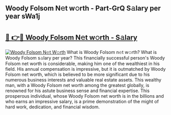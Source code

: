 ## Woody Folsom N𝚎t w𝚘rth - Part-GrQ S𝚊lary per year sWa1j

# <h2><a href="http://gc3nvh2.nevu.top/?p=Woody+Folsom">🔗 👉🔴 Woody Folsom N𝚎t w𝚘rth - S𝚊lary</a></h2>

[![Woody Folsom N𝚎t W𝚘rth](https://i.imgur.com/Oavwk0R.jpeg)](http://gc3nvh2.nevu.top/?p=Woody+Folsom)
What is Woody Folsom n𝚎t w𝚘rth? What is Woody Folsom s𝚊lary per year?
This financially successful person's Woody Folsom net worth is considerable, making him one of the wealthiest in his field. His annual compensation is impressive, but it is outmatched by Woody Folsom net worth, which is believed to be more significant due to his numerous business interests and valuable real estate assets. This wealthy man, with a Woody Folsom net worth among the greatest globally, is renowned for his astute business sense and financial expertise. This prosperous individual, whose Woody Folsom net worth is in the billions and who earns an impressive salary, is a prime demonstration of the might of hard work, dedication, and financial wisdom.
